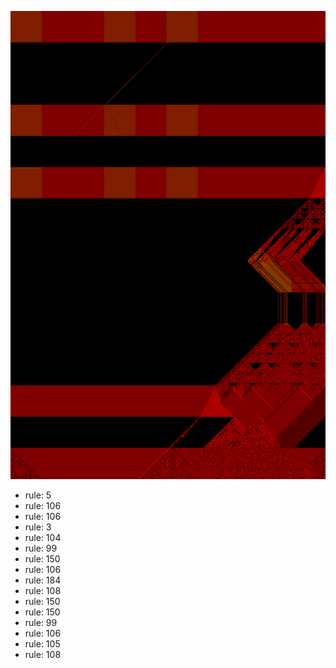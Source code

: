 ![photo](./output.png) 
 * rule: 5
* rule: 106
* rule: 106
* rule: 3
* rule: 104
* rule: 99
* rule: 150
* rule: 106
* rule: 184
* rule: 108
* rule: 150
* rule: 150
* rule: 99
* rule: 106
* rule: 105
* rule: 108
